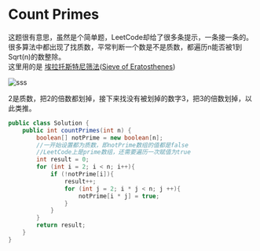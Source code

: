 # Count Primes

这题很有意思，虽然是个简单题，LeetCode却给了很多条提示，一条接一条的。  
很多算法中都出现了找质数，平常判断一个数是不是质数，都遍历n能否被1到Sqrt(n)的数整除。  
这里用的是 [埃拉托斯特尼筛法](https://zh.wikipedia.org/wiki/%E5%9F%83%E6%8B%89%E6%89%98%E6%96%AF%E7%89%B9%E5%B0%BC%E7%AD%9B%E6%B3%95)([Sieve of Eratosthenes](https://en.wikipedia.org/wiki/Sieve_of_Eratosthenes))

![sss](http://upload.wikimedia.org/wikipedia/commons/b/b9/Sieve_of_Eratosthenes_animation.gif?_=4462810)

2是质数，把2的倍数都划掉，接下来找没有被划掉的数字3，把3的倍数划掉，以此类推。

``` Java
public class Solution {
    public int countPrimes(int n) {
        boolean[] notPrime = new boolean[n];
        //一开始设置都为质数，即notPrime数组的值都是false
        //LeetCode上是prime数组，还需要遍历一次赋值为true
        int result = 0;
        for (int i = 2; i < n; i++){
            if (!notPrime[i]){
                result++;
                for (int j = 2; i * j < n; j ++){
                    notPrime[i * j] = true;
                }
            }
        }
        return result;
    }
}
```